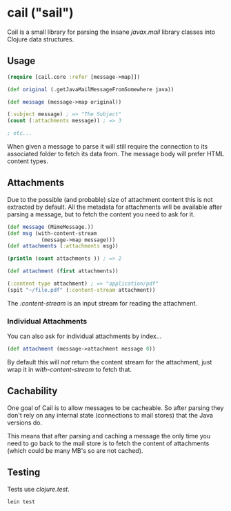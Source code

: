 
# cail ("sail")

Cail is a small library for parsing the insane _javax.mail_ library
classes into Clojure data structures.

## Usage

```clojure
(require [cail.core :refer [message->map]])

(def original (.getJavaMailMessageFromSomewhere java))

(def message (message->map original))

(:subject message) ; => "The Subject"
(count (:attachments message)) ; => 3

; etc...
```

When given a message to parse it will still require the connection
to its associated folder to fetch its data from.  The message body
will prefer HTML content types.

## Attachments

Due to the possible (and probable) size of attachment content this
is not extracted by default.  All the metadata for attachments will
be available after parsing a message, but to fetch the content
you need to ask for it.

```clojure
(def message (MimeMessage.))
(def msg (with-content-stream
           (message->map message)))
(def attachments (:attachments msg))

(println (count attachments )) ; => 2

(def attachment (first attachments))

(:content-type attachment) ; => "application/pdf"
(spit "~/file.pdf" (:content-stream attachment))
```

The _:content-stream_ is an input stream for reading the attachment.

### Individual Attachments

You can also ask for individual attachments by index...

```clojure
(def attachment (message->attachment message 0))
```

By default this will *not* return the content stream for the 
attachment, just wrap it in _with-content-stream_ to fetch that.

## Cachability

One goal of Cail is to allow messages to be cacheable. So after
parsing they don't rely on any internal state (connections to
mail stores) that the Java versions do.

This means that after parsing and caching a message the only time
you need to go back to the mail store is to fetch the content
of attachments (which could be many MB's so are not cached).

## Testing

Tests use _clojure.test_.

```
lein test
```

